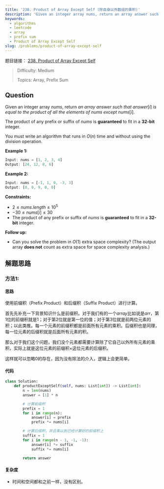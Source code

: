 ```yaml
---
title: '238. Product of Array Except Self (除自身以外数组的乘积)'
description: 'Given an integer array nums, return an array answer such that answer[i] is equal to the product of all the elements of nums except nums[i].'
keywords:
  - algorithms
  - leetcode
  - array
  - prefix sum
  - Product of Array Except Self
slug: /problems/product-of-array-except-self
---
```


题目链接：
[238. Product of Array Except Self](https://leetcode.com/problems/product-of-array-except-self/)

> Difficulty: Medium
>
> Topics: Array, Prefix Sum

## Question

Given an integer array $nums$, return _an array_ $answer$ _such that_ $answer[i]$ _is equal to the product of all the elements of_ $nums$ _except_ $nums[i]$.

The product of any prefix or suffix of $nums$ is **guaranteed** to fit in a **32-bit** integer.

You must write an algorithm that runs in $O(n)$ time and without using the division operation.

**Example 1:**

```javascript
Input: nums = [1, 2, 3, 4]
Output: [24, 12, 8, 6]
```

**Example 2:**

```javascript
Input: nums = [-1, 1, 0, -3, 3]
Output: [0, 0, 9, 0, 0]
```

**Constraints:**

- $2 \leq nums.length \leq 10^5$
- $-30 \le nums[i] \le 30$
- The product of any prefix or suffix of $nums$ is **guaranteed** to fit in a **32-bit** integer.

**Follow up:**

- Can you solve the problem in $O(1)$ extra space complexity? (The output array **does not** count as extra space for space complexity analysis.)

## 解题思路

### 方法1:

#### 思路

使用前缀积（Prefix Product）和后缀积（Suffix Product）进行计算。

首先先补充一下背景知识什么是前缀积。对于我们有的一个$array$比如说是$arr$，第1位的前缀积就是1；对于第2位就是第一位的值；对于第3位就是前两位元素的积；以此类推。每一个元素的前缀积都是前面所有元素的乘积。后缀积也是同理，每一位元素的后缀积就是后面所有元素的积。

那么对于我们这个问题，我们没个元素都需要计算除了它自己以外所有元素的乘积，实际上就是这位元素的前缀积$\times$这位元素的后缀积。

这样就可以忽略0的存在，因为没有除法的介入，逻辑上会更简单。

#### 代码

```python
class Solution:
    def productExceptSelf(self, nums: List[int]) -> List[int]:
        n = len(nums)
        answer = [1] * n

        # 计算前缀积
        prefix = 1
        for i in range(n):
            answer[i] = prefix
            prefix *= nums[i]

        # 计算后缀积，并且乘以到已经计算好的前缀积上
        suffix = 1
        for i in range(n - 1, -1, -1):
            answer[i] *= suffix
            suffix *= nums[i]

        return answer
```

#### 复杂度

- 时间和空间都和之前一样，没有区别。
